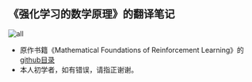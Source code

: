 ## 《强化学习的数学原理》的翻译笔记

![all](https://github.com/AlexNetLTS/RLNote/raw/master/all.png)

- 原作书籍《Mathematical Foundations of Reinforcement Learning》的 [github目录](https://github.com/MathFoundationRL/Book-Mathmatical-Foundation-of-Reinforcement-Learning)
- 本人初学者，如有错误，请指正谢谢。
